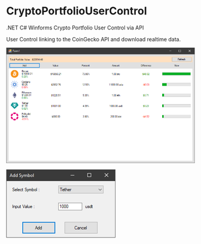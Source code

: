 # CryptoPortfolioUserControl
.NET C# Winforms Crypto Portfolio User Control via API

User Control linking to the CoinGecko API and download realtime data.

![Screenshot](CryptoPortfolioUserControl.png)

![Screenshot](CryptoPortfolioUserControlAdd.png)
